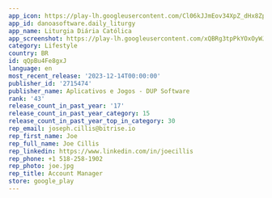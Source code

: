 ```yaml
---
app_icon: https://play-lh.googleusercontent.com/Cl06kJJmEov34XpZ_dHx8ZpMeOq_FmSCMF2283t8_i_SBzUr40Q6KT-bOjJwAN0uSz4
app_id: danoasoftware.daily_liturgy
app_name: Liturgia Diária Católica
app_screenshot: https://play-lh.googleusercontent.com/xQBRg3tpPkYOxOyWJvq7TFpZ43hsT6tEYelhRyVCzXgkEzUD3dskT165pMyB7P2benzq
category: Lifestyle
country: BR
id: qQpBu4Fe8gxJ
language: en
most_recent_release: '2023-12-14T00:00:00'
publisher_id: '2715474'
publisher_name: Aplicativos e Jogos - DUP Software
rank: '43'
release_count_in_past_year: '17'
release_count_in_past_year_category: 15
release_count_in_past_year_top_in_category: 30
rep_email: joseph.cillis@bitrise.io
rep_first_name: Joe
rep_full_name: Joe Cillis
rep_linkedin: https://www.linkedin.com/in/joecillis
rep_phone: +1 518-258-1902
rep_photo: joe.jpg
rep_title: Account Manager
store: google_play
---
```

